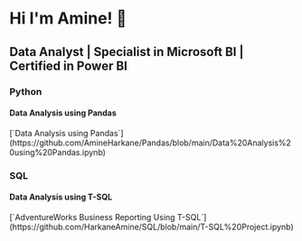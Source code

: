 <h0></h0>
 <h1>Hi I'm Amine! 👋 </h1>
 <h2>Data Analyst | Specialist in Microsoft BI | Certified in Power BI</h2>
 <h3> Python </h3>
 <h4> Data Analysis using Pandas </h4> 
[`Data Analysis using Pandas`](https://github.com/AmineHarkane/Pandas/blob/main/Data%20Analysis%20using%20Pandas.ipynb)

 <h3> SQL </h3>
 <h4> Data Analysis using T-SQL </h4>
[`AdventureWorks Business Reporting Using T-SQL`](https://github.com/HarkaneAmine/SQL/blob/main/T-SQL%20Project.ipynb)


<!--
**AmineHarkane/AmineHarkane** is a ✨ _special_ ✨ repository because its `README.md` (this file) appears on your GitHub profile.

Here are some ideas to get you started:

- 🔭 I’m currently working on ...
- 🌱 I’m currently learning ...
- 👯 I’m looking to collaborate on ...
- 🤔 I’m looking for help with ...
- 💬 Ask me about ...
- 📫 How to reach me: ...
- 😄 Pronouns: ...
- ⚡ Fun fact: ...
-->
